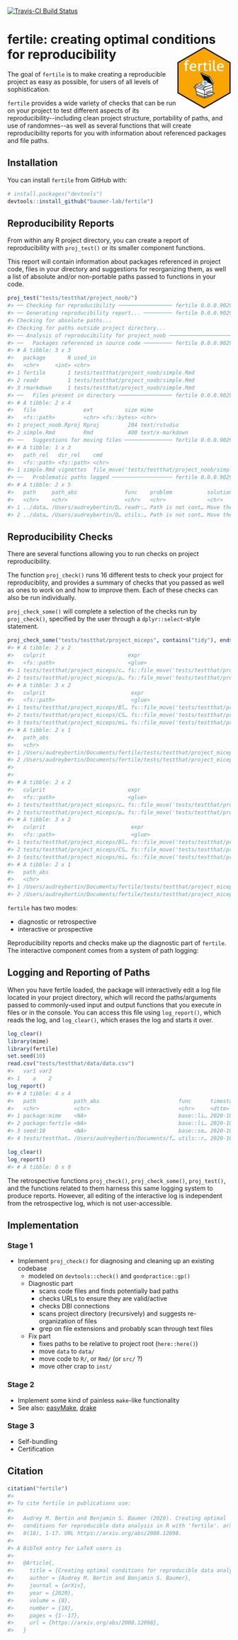 
<!-- README.md is generated from README.Rmd. Please edit that file -->
[![Travis-CI Build Status](https://travis-ci.org/baumer-lab/fertile.svg?branch=master)](https://travis-ci.org/baumer-lab/fertile)

fertile: creating optimal conditions for reproducibility <img src='man/figures/logo.png' align="right" height="139" />
===============================================================================================================================

The goal of `fertile` is to make creating a reproducible project as easy as possible, for users of all levels of sophistication.

`fertile` provides a wide variety of checks that can be run on your project to test different aspects of its reproducibility--including clean project structure, portability of paths, and use of randomnes--as well as several functions that will create reproducibility reports for you with information about referenced packages and file paths.

Installation
------------

You can install `fertile` from GitHub with:

``` r
# install.packages("devtools")
devtools::install_github("baumer-lab/fertile")
```

Reproducibility Reports
-----------------------

From within any R project directory, you can create a report of reproducibility with `proj_test()` or its smaller component functions.

This report will contain information about packages referenced in project code, files in your directory and suggestions for reorganizing them, as well a list of absolute and/or non-portable paths passed to functions in your code.

``` r
proj_test("tests/testthat/project_noob/")
#> ── Checking for reproducibility ───────────────── fertile 0.0.0.9029 ──
#> ── Generating reproducibility report... ───────── fertile 0.0.0.9029 ──
#> Checking for absolute paths...
#> Checking for paths outside project directory...
#> ── Analysis of reproducibility for project_noob ───────────────────────
#> ──   Packages referenced in source code ───────── fertile 0.0.0.9029 ──
#> # A tibble: 3 x 3
#>   package       N used_in                               
#>   <chr>     <int> <chr>                                 
#> 1 fertile       1 tests/testthat/project_noob/simple.Rmd
#> 2 readr         1 tests/testthat/project_noob/simple.Rmd
#> 3 rmarkdown     1 tests/testthat/project_noob/simple.Rmd
#> ──   Files present in directory ───────────────── fertile 0.0.0.9029 ──
#> # A tibble: 2 x 4
#>   file               ext          size mime           
#>   <fs::path>         <chr> <fs::bytes> <chr>          
#> 1 project_noob.Rproj Rproj         204 text/rstudio   
#> 2 simple.Rmd         Rmd           400 text/x-markdown
#> ──   Suggestions for moving files ─────────────── fertile 0.0.0.9029 ──
#> # A tibble: 1 x 3
#>   path_rel   dir_rel    cmd                                                     
#>   <fs::path> <fs::path> <chr>                                                   
#> 1 simple.Rmd vignettes  file_move('tests/testthat/project_noob/simple.Rmd', fs:…
#> ──   Problematic paths logged ─────────────────── fertile 0.0.0.9029 ──
#> # A tibble: 2 x 5
#>   path     path_abs               func    problem           solution            
#>   <chr>    <chr>                  <chr>   <chr>             <chr>               
#> 1 ../data… /Users/audreybertin/D… readr:… Path is not cont… Move the file and/o…
#> 2 ../data… /Users/audreybertin/D… utils:… Path is not cont… Move the file and/o…
```

Reproducibility Checks
----------------------

There are several functions allowing you to run checks on project reproducibility.

The function `proj_check()` runs 16 different tests to check your project for reproduciblity, and provides a summary of checks that you passed as well as ones to work on and how to improve them. Each of these checks can also be run individually.

`proj_check_some()` will complete a selection of the checks run by `proj_check()`, specified by the user through a `dplyr::select`-style statement.

``` r
proj_check_some("tests/testthat/project_miceps", contains("tidy"), ends_with("root"), has_only_used_files)
#> # A tibble: 2 x 2
#>   culprit                          expr                                         
#>   <fs::path>                       <glue>                                       
#> 1 tests/testthat/project_miceps/c… fs::file_move('tests/testthat/project_miceps…
#> 2 tests/testthat/project_miceps/p… fs::file_move('tests/testthat/project_miceps…
#> # A tibble: 3 x 2
#>   culprit                           expr                                        
#>   <fs::path>                        <glue>                                      
#> 1 tests/testthat/project_miceps/Bl… fs::file_move('tests/testthat/project_micep…
#> 2 tests/testthat/project_miceps/CS… fs::file_move('tests/testthat/project_micep…
#> 3 tests/testthat/project_miceps/mi… fs::file_move('tests/testthat/project_micep…
#> # A tibble: 2 x 1
#>   path_abs                                                                      
#>   <chr>                                                                         
#> 1 /Users/audreybertin/Documents/fertile/tests/testthat/project_miceps/Estrogen_…
#> 2 /Users/audreybertin/Documents/fertile/tests/testthat/project_miceps/mice.csv  
#> 
#> 
#> # A tibble: 2 x 2
#>   culprit                          expr                                         
#>   <fs::path>                       <glue>                                       
#> 1 tests/testthat/project_miceps/c… fs::file_move('tests/testthat/project_miceps…
#> 2 tests/testthat/project_miceps/p… fs::file_move('tests/testthat/project_miceps…
#> # A tibble: 3 x 2
#>   culprit                           expr                                        
#>   <fs::path>                        <glue>                                      
#> 1 tests/testthat/project_miceps/Bl… fs::file_move('tests/testthat/project_micep…
#> 2 tests/testthat/project_miceps/CS… fs::file_move('tests/testthat/project_micep…
#> 3 tests/testthat/project_miceps/mi… fs::file_move('tests/testthat/project_micep…
#> # A tibble: 2 x 1
#>   path_abs                                                                      
#>   <chr>                                                                         
#> 1 /Users/audreybertin/Documents/fertile/tests/testthat/project_miceps/Estrogen_…
#> 2 /Users/audreybertin/Documents/fertile/tests/testthat/project_miceps/mice.csv
```

`fertile` has two modes:

-   diagnostic or retrospective
-   interactive or prospective

Reproducibility reports and checks make up the diagnostic part of `fertile`. The interactive component comes from a system of path logging:

Logging and Reporting of Paths
------------------------------

When you have fertile loaded, the package will interactively edit a log file located in your project directory, which will record the paths/arguments passed to commonly-used input and output functions that you execute in files or in the console. You can access this file using `log_report()`, which reads the log, and `log_clear()`, which erases the log and starts it over.

``` r
log_clear()
library(mime)
library(fertile)
set.seed(10)
read.csv("tests/testthat/data/data.csv")
#>   var1 var2
#> 1    a    2
log_report()
#> # A tibble: 4 x 4
#>   path            path_abs                         func      timestamp          
#>   <chr>           <chr>                            <chr>     <dttm>             
#> 1 package:mime    <NA>                             base::li… 2020-10-15 19:18:00
#> 2 package:fertile <NA>                             base::li… 2020-10-15 19:18:00
#> 3 seed:10         <NA>                             base::se… 2020-10-15 19:18:00
#> 4 tests/testthat… /Users/audreybertin/Documents/f… utils::r… 2020-10-15 19:18:00
```

``` r
log_clear()
log_report()
#> # A tibble: 0 x 0
```

The retrospective functions `proj_check()`, `proj_check_some()`, `proj_test()`, and the functions related to them harness this same logging system to produce reports. However, all editing of the interactive log is independent from the retrospective log, which is not user-accessible.

Implementation
--------------

### Stage 1

-   Implement `proj_check()` for diagnosing and cleaning up an existing codebase
    -   modeled on `devtools::check()` and `goodpractice::gp()`
    -   Diagnostic part
        -   scans code files and finds potentially bad paths
        -   checks URLs to ensure they are valid/active
        -   checks DBI connections
        -   scans project directory (recursively) and suggests re-organization of files
        -   grep on file extensions and probably scan through text files
    -   Fix part
        -   fixes paths to be relative to project root (`here::here()`)
        -   move `data` to `data/`
        -   move code to `R/`, or `Rmd/` (or `src/` ?)
        -   move other crap to `inst/`

### Stage 2

-   Implement some kind of painless `make`-like functionality
-   See also: [easyMake](https://github.com/GShotwell/easyMake), [drake](https://github.com/ropensci/drake)

### Stage 3

-   Self-bundling
-   Certification

Citation
--------

``` r
citation("fertile")
#> 
#> To cite fertile in publications use:
#> 
#>   Audrey M. Bertin and Benjamin S. Baumer (2020). Creating optimal
#>   conditions for reproducible data analysis in R with 'fertile'. arXiv,
#>   8(18), 1-17. URL https://arxiv.org/abs/2008.12098.
#> 
#> A BibTeX entry for LaTeX users is
#> 
#>   @Article{,
#>     title = {Creating optimal conditions for reproducible data analysis in R with 'fertile'},
#>     author = {Audrey M. Bertin and Benjamin S. Baumer},
#>     journal = {arXiv},
#>     year = {2020},
#>     volume = {8},
#>     number = {18},
#>     pages = {1--17},
#>     url = {https://arxiv.org/abs/2008.12098},
#>   }
```
